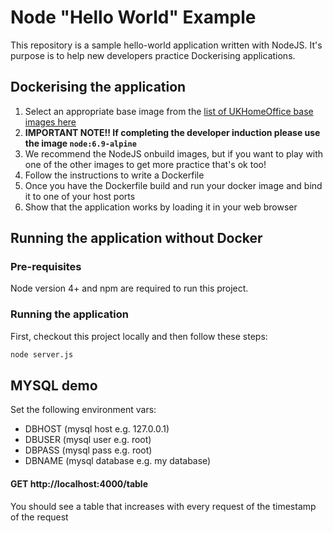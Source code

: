 # Node "Hello World" Example

This repository is a sample hello-world application written with NodeJS. It's purpose is to help new developers practice Dockerising applications.

## Dockerising the application
1. Select an appropriate base image from the [list of UKHomeOffice base images here](https://github.com/UKHomeOffice/hosting-platform/blob/master/developer-docs/writing_dockerfiles.md)
  1. **IMPORTANT NOTE!! If completing the developer induction please use the image ```node:6.9-alpine```**
2. We recommend the NodeJS onbuild images, but if you want to play with one of the other images to get more practice that's ok too!
3. Follow the instructions to write a Dockerfile
4. Once you have the Dockerfile build and run your docker image and bind it to one of your host ports
5. Show that the application works by loading it in your web browser

## Running the application without Docker

### Pre-requisites
Node version 4+ and npm are required to run this project.

### Running the application
First, checkout this project locally and then follow these steps:

```bash
node server.js
```

## MYSQL demo
Set the following environment vars:

 - DBHOST (mysql host e.g. 127.0.0.1)
 - DBUSER (mysql user e.g. root)
 - DBPASS (mysql pass e.g. root)
 - DBNAME (mysql database e.g. my database)

#### GET http://localhost:4000/table
You should see a table that increases with every request of the timestamp of the request
